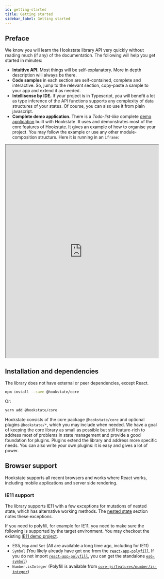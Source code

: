 ```yaml
---
id: getting-started
title: Getting started
sidebar_label: Getting started
---
```


## Preface

We know you will learn the Hookstate library API very quickly without reading much (if any) of the documentation. The following will help you get started in minutes:

* **Intuitive API**. Most things will be self-explanatory. More in depth description will always be there.
* **Code samples** in each section are self-contained, complete and interactive. So, jump to the relevant section, copy-paste a sample to your app and extend it as needed.
* **Intellisense by IDE.** If your project is in Typescript, you will benefit a lot as type inference of the API functions supports any complexity of data structures of your states. Of course, you can also use it from plain javascript.
* **Complete demo application**. There is a *Todo-list-like* complete [demo application](https://github.com/avkonst/hookstate/tree/master/docs/demos/todolist) built with Hookstate. It uses and demonstrates most of the core features of Hookstate. It gives an example of how to organise your project. You may follow the example or use any other module-composition structure. Here it is running in an `iframe`:

<iframe src="https://hookstate.js.org/demo-todolist" width="100%" height="700px"></iframe>

## Installation and dependencies

The library does not have external or peer dependencies, except React.

```bash
npm install --save @hookstate/core
```

Or:

```bash
yarn add @hookstate/core
```

Hookstate consists of the core package `@hookstate/core` and optional plugins `@hookstate/*`, which you may include when needed. We have a goal of keeping the core library as small as possible but still feature-rich to address most of problems in state management and provide a good foundation for plugins. Plugins extend the library and address more specific needs. You can also write your own plugins: it is easy and gives a lot of power.

## Browser support

Hookstate supports all recent browsers and works where React works, including mobile applications and server side rendering.

### IE11 support

The library supports IE11 with a few exceptions for mutations of nested state, which has alternative working methods.
The [nested state](./nested-state) section notes these exceptions.

If you need to polyfill, for example for IE11, you need to make sure the following is supported by the target environment. You may checkout the existing [IE11 demo project](https://github.com/avkonst/hookstate/tree/master/docs/demos/ie11).
- ES5, `Map` and `Set` (All are available a long time ago, including for IE11)
- `Symbol` (You likely already have got one from the [`react-app-polyfill`](https://www.npmjs.com/package/react-app-polyfill). If you do not import [`react-app-polyfill`](https://www.npmjs.com/package/react-app-polyfill), you can get the standalone [`es6-symbol`](https://www.npmjs.com/package/es6-symbol))
- `Number.isInteger` (Polyfill is available from [`core-js/features/number/is-integer`](https://www.npmjs.com/package/core-js))
